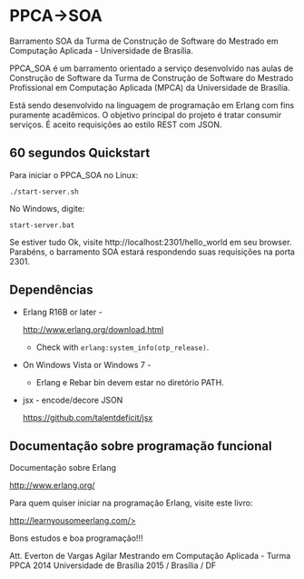 # PPCA->SOA
Barramento SOA da Turma de Construção de Software do Mestrado em Computação Aplicada - Universidade de Brasília.

PPCA_SOA é um barramento orientado a serviço desenvolvido nas aulas de Construção de Software da Turma de Construção de Software do Mestrado Profissional em Computação Aplicada (MPCA) da Universidade de Brasília. 

Está sendo desenvolvido na linguagem de programação em Erlang com fins puramente acadêmicos. O objetivo principal do projeto é tratar consumir serviços. É aceito requisições ao estilo REST com JSON.


60 segundos Quickstart
--------------------

Para iniciar o PPCA_SOA no Linux:

```console
./start-server.sh
```

No Windows, digite:

```console
start-server.bat
```

Se estiver tudo Ok, visite http://localhost:2301/hello_world em seu browser. Parabéns, o barramento SOA estará respondendo suas requisições na porta 2301.



Dependências
------------

* Erlang R16B or later -

    <http://www.erlang.org/download.html>

  * Check with `erlang:system_info(otp_release)`.


* On Windows Vista or Windows 7 -

  * Erlang e Rebar bin devem estar no diretório PATH.


* jsx - encode/decore JSON

    <https://github.com/talentdeficit/jsx>


Documentação sobre programação funcional
-----------------------------------------

Documentação sobre Erlang

<http://www.erlang.org/>

Para quem quiser iniciar na programação Erlang, visite este livro:

http://learnyousomeerlang.com/>


Bons estudos e boa programação!!!

Att.
Everton de Vargas Agilar
Mestrando em Computação Aplicada - Turma PPCA 2014
Universidade de Brasília
2015 / Brasília / DF

